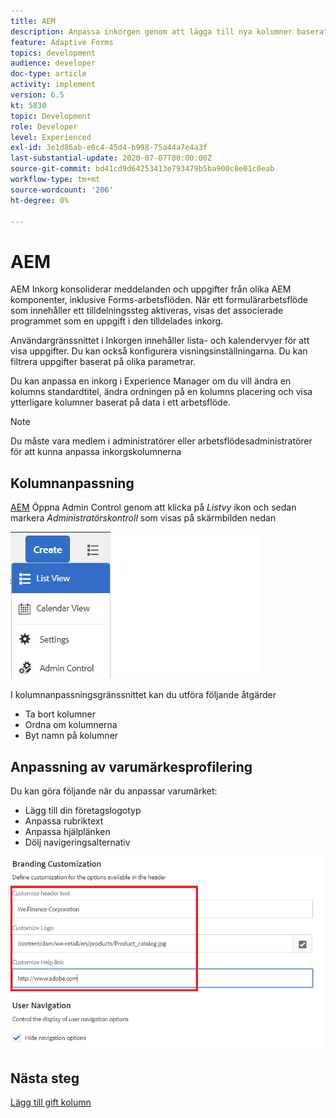 ```yaml
---
title: AEM
description: Anpassa inkorgen genom att lägga till nya kolumner baserat på arbetsflödesdata
feature: Adaptive Forms
topics: development
audience: developer
doc-type: article
activity: implement
version: 6.5
kt: 5830
topic: Development
role: Developer
level: Experienced
exl-id: 3e1d86ab-e0c4-45d4-b998-75a44a7e4a3f
last-substantial-update: 2020-07-07T00:00:00Z
source-git-commit: bd41cd9d64253413e793479b5ba900c8e01c0eab
workflow-type: tm+mt
source-wordcount: '206'
ht-degree: 0%

---
```


# AEM

AEM Inkorg konsoliderar meddelanden och uppgifter från olika AEM komponenter, inklusive Forms-arbetsflöden. När ett formulärarbetsflöde som innehåller ett tilldelningssteg aktiveras, visas det associerade programmet som en uppgift i den tilldelades inkorg.

Användargränssnittet i Inkorgen innehåller lista- och kalendervyer för att visa uppgifter. Du kan också konfigurera visningsinställningarna. Du kan filtrera uppgifter baserat på olika parametrar.

Du kan anpassa en inkorg i Experience Manager om du vill ändra en kolumns standardtitel, ändra ordningen på en kolumns placering och visa ytterligare kolumner baserat på data i ett arbetsflöde.

>[!NOTE]
>
>Du måste vara medlem i administratörer eller arbetsflödesadministratörer för att kunna anpassa inkorgskolumnerna

## Kolumnanpassning

[AEM](http://localhost:4502/aem/inbox)
Öppna Admin Control genom att klicka på _Listvy_ ikon och sedan markera _Administratörskontroll_ som visas på skärmbilden nedan

![admin-control](assets/open-customization.png)

I kolumnanpassningsgränssnittet kan du utföra följande åtgärder

* Ta bort kolumner
* Ordna om kolumnerna
* Byt namn på kolumner

## Anpassning av varumärkesprofilering

Du kan göra följande när du anpassar varumärket:

* Lägg till din företagslogotyp
* Anpassa rubriktext
* Anpassa hjälplänken
* Dölj navigeringsalternativ

![inbox-branding](assets/branding-customization.PNG)

## Nästa steg

[Lägg till gift kolumn](./add-married-column.md)
